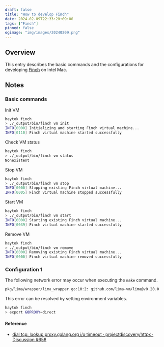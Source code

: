 ```yaml
---
draft: false
title: "How to develop Finch"
date: 2024-02-09T22:33:20+09:00
tags: ["Finch"]
pinned: false
ogimage: "img/images/20240209.png"
---
```


## Overview

This entry describes the basic commands and the configurations for developing [Finch](https://github.com/runfinch/finch) on Intel Mac.

## Notes

### Basic commands

Init VM

```bash
haytok finch
> ./_output/bin/finch vm init
INFO[0000] Initializing and starting Finch virtual machine...
INFO[0110] Finch virtual machine started successfully
```

Check VM status

```bash
haytok finch
> ./_output/bin/finch vm status
Nonexistent
```

Stop VM

```bash
haytok finch 
> ./_output/bin/finch vm stop
INFO[0000] Stopping existing Finch virtual machine...
INFO[0005] Finch virtual machine stopped successfully
```

Start VM

```bash
haytok finch 
> ./_output/bin/finch vm start
INFO[0000] Starting existing Finch virtual machine...
INFO[0039] Finch virtual machine started successfully
```

Remove VM

```bash
haytok finch 
> ./_output/bin/finch vm remove
INFO[0000] Removing existing Finch virtual machine...
INFO[0000] Finch virtual machine removed successfully
```

### Configuration 1

The following network error may occur when executing the `make` command.

```bash
pkg/lima/wrapper/lima_wrapper.go:10:2: github.com/lima-vm/lima@v0.20.0: Get "https://proxy.golang.org/github.com/lima-vm/lima/@v/v0.20.0.zip": dial tcp: lookup proxy.golang.org: i/o timeout
```

This error can be resolved by setting environment variables.

```bash
haytok finch
> export GOPROXY=direct
```

#### Reference

- [dial tcp: lookup proxy.golang.org i/o timeout · projectdiscovery/httpx · Discussion #658](https://github.com/projectdiscovery/httpx/discussions/658)
